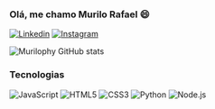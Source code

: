 
### Olá, me chamo Murilo Rafael 😄

[![Linkedin](https://img.shields.io/badge/LinkedIn-0077B5?style=for-the-badge&logo=linkedin&logoColor=white)](https://www.linkedin.com/in/murilo-oliveira-668b36a9/)
[![Instagram](https://img.shields.io/badge/Instagram-E4405F?style=for-the-badge&logo=instagram&logoColor=white)](https://www.instagram.com/murilovzs/)


![Murilophy GitHub stats](https://github-readme-stats.vercel.app/api?username=Murilophy&show_icons=true&theme=radical)

### Tecnologias 

<div style="display: inline-block;">
    <img text-align: center alt="JavaScript" src="https://img.shields.io/badge/JavaScript-F7DF1E?style=for-the-badge&logo=javascript&logoColor=black"/>
</div>
<div style="display: inline-block;">
    <img text-align: center alt="HTML5" src="https://img.shields.io/badge/HTML5-E34F26?style=for-the-badge&logo=html5&logoColor=white"/>
</div>
<div style="display: inline-block;">
    <img text-align: center alt="CSS3" src="https://img.shields.io/badge/CSS3-1572B6?style=for-the-badge&logo=css3&logoColor=white"/>
</div>
<div style="display: inline-block;">
    <img text-align: center alt="Python" src="https://img.shields.io/badge/Python-3776AB?style=for-the-badge&logo=python&logoColor=white"/>
</div>
<div style="display: inline-block;">
    <img text-align: center alt="Node.js" src="https://img.shields.io/badge/Node.js-43853D?style=for-the-badge&logo=node.js&logoColor=white"/>
</div>
